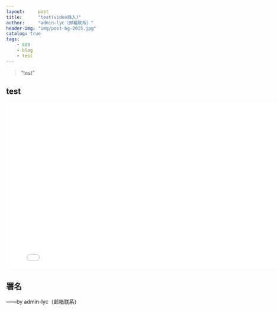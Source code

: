 ```yaml
---
layout:     post
title:      "test(video插入)"
author:     "admin-lyc（邮箱联系）"
header-img: "img/post-bg-2015.jpg"
catalog: true
tags:
    - 809
    - blog
    - test
---
```


> “test”

## test

<iframe width="800" height="450" src="//player.bilibili.com/player.html?isOutside=true&aid=113130193558073&bvid=BV1Ap4ZetE7P&cid=25844386726&p=1" scrolling="no" border="0" frameborder="no" framespacing="0" allowfullscreen="true">
</iframe>

<p id = "build"></p>

## 署名

<p>——by admin-lyc（邮箱联系）</p>
